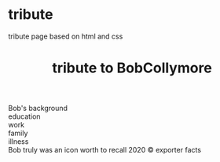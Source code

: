 # tribute
tribute page based on html and css 
<!DOCTYPE html>
<html>
 <head>
  <title>tribute page</title>
   </head>
  <body>
  <header> <h1>tribute to BobCollymore</h1>
   </header>
  <main> <article>Bob's background <br>
              education <br>
              work<br>
             family<br>
             illness
    </article>
   </main>
  <footer>Bob truly was an icon worth to recall 
  2020 © exporter facts</footer>
  </body>

</html>
